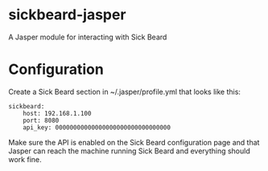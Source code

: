 # sickbeard-jasper
A Jasper module for interacting with Sick Beard

# Configuration
Create a Sick Beard section in ~/.jasper/profile.yml that looks like this:
```
sickbeard:
    host: 192.168.1.100
    port: 8080
    api_key: 00000000000000000000000000000000
```

Make sure the API is enabled on the Sick Beard configuration page and that Jasper can reach the machine running Sick Beard and everything should work fine.
